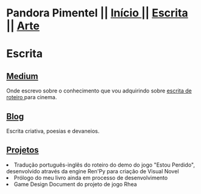 <html>

<head>
  <p>
  <h1> Pandora Pimentel || <a href="https://pandoracosta.github.io/" class="active"> Início </a>||
  <a href="https://pandoracosta.github.io/escrita"> Escrita </a>||
  <a href="https://pandoracosta.github.io/arte"> Arte </a> </h1>
  </p>
</head>

<body>
	<h1> Escrita </h1>
  		<p> 
			<h2> <a href="https://medium.com/@pandorahari"> Medium </a></h2>
			Onde escrevo sobre o conhecimento que vou adquirindo sobre <a href="https://medium.com/@pandorahari">escrita de roteiro </a> para cinema.
			<h2> <a href="https://caixadepandorap.wordpress.com"> Blog </a></h2>
			Escrita criativa, poesias e devaneios.
			<h2> <a href="https://caixadepandorap.wordpress.com"> Projetos </a></h2>
			<li> Tradução português-inglês do roteiro do demo do jogo "Estou Perdido", desenvolvido através da engine Ren'Py para criação de Visual Novel </li>
			<li> Prólogo do meu livro ainda em processo de desenvolvimento </li>
            		<li> Game Design Document do projeto de jogo Rhea </li>
    		</p>
</body>
</html>
